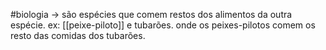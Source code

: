 #biologia 
-> são espécies que comem restos dos alimentos da outra espécie. ex: [[peixe-piloto]] e tubarões. onde os peixes-pilotos comem  os resto das comidas dos tubarões.